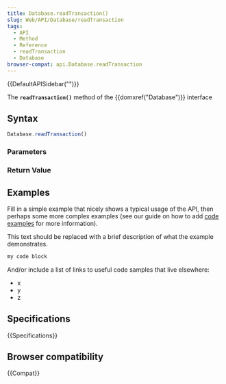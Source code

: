 ```yaml
---
title: Database.readTransaction()
slug: Web/API/Database/readTransaction
tags:
  - API
  - Method
  - Reference
  - readTransaction
  - Database
browser-compat: api.Database.readTransaction
---
```

{{DefaultAPISidebar("")}}

The **`readTransaction()`** method of the {{domxref("Database")}} interface 

## Syntax

```js
Database.readTransaction()
```

### Parameters



### Return Value



## Examples

Fill in a simple example that nicely shows a typical usage of the API, then perhaps some more complex examples (see our guide on how to add [code examples](/en-US/docs/MDN/Contribute/Structures/Code_examples) for more information).

This text should be replaced with a brief description of what the example demonstrates.

```js
my code block
```

And/or include a list of links to useful code samples that live elsewhere:

*   x
*   y
*   z

## Specifications

{{Specifications}}

## Browser compatibility

{{Compat}}

